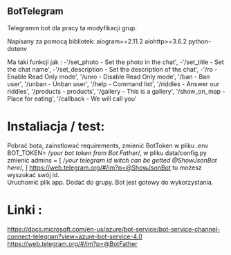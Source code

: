 ## BotTelegram
Telegramm bot dla pracy ta modyfikacji grup.

Napisany za pomocą bibliotek:
  aiogram==2.11.2
  aiohttp>=3.6.2
  python-dotenv
  
 Ma taki funkcji jak :
        -'/set_photo - Set the photo in the chat',
        -'/set_title - Set the chat name',
        -'/set_description - Set the description of the chat',
        -'/ro - Enable Read Only mode',
        '/unro - Disable Read Only mode',
        '/ban - Ban user',
        '/unban - Unban user',
        '/help - Command list',
        '/riddles - Answer our riddles',
        '/products - products',
        '/gallery - This is a gallery',
        '/show_on_map - Place for eating',
        '/callback - We will call you'
        
# Instaliacja / test:
 Pobrać bota,
 zainstlować requirements,
 zmienić BotToken w pliku .env BOT_TOKEN= /*your bot token from Bot Father*/,
 w pliku data/config.py zmienic 
 admins = [
    /*your telegram id witch can be getted
   @ShowJsonBot here*/,
]
 https://web.telegram.org/#/im?p=@ShowJsonBot tu możesz wyszukać swój id.  
 Uruchomić plik app.
 Dodać do grupy.
 Bot jest gotowy do wykorzystania.
 
 # Linki :
 https://docs.microsoft.com/en-us/azure/bot-service/bot-service-channel-connect-telegram?view=azure-bot-service-4.0
 https://web.telegram.org/#/im?p=@BotFather
 
 
 
